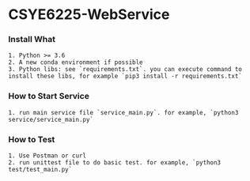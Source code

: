 # CSYE6225-WebService

### Install What
```
1. Python >= 3.6
2. A new conda environment if possible
3. Python libs: see `requirements.txt`. you can execute command to install these libs, for example `pip3 install -r requirements.txt`
```

### How to Start Service
```
1. run main service file `service_main.py`. for example, `python3 service/service_main.py`
```

### How to Test
```
1. Use Postman or curl
2. run unittest file to do basic test. for example, `python3 test/test_main.py`
```

